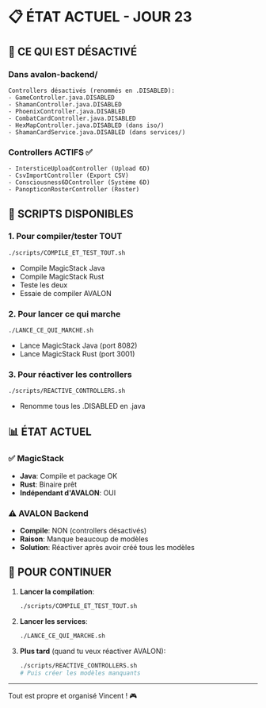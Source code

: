 # 📋 ÉTAT ACTUEL - JOUR 23

## 🚫 CE QUI EST DÉSACTIVÉ

### Dans avalon-backend/
```
Controllers désactivés (renommés en .DISABLED):
- GameController.java.DISABLED
- ShamanController.java.DISABLED  
- PhoenixController.java.DISABLED
- CombatCardController.java.DISABLED
- HexMapController.java.DISABLED (dans iso/)
- ShamanCardService.java.DISABLED (dans services/)
```

### Controllers ACTIFS ✅
```
- IntersticeUploadController (Upload 6D)
- CsvImportController (Export CSV)
- Consciousness6DController (Système 6D)
- PanopticonRosterController (Roster)
```

## 🔨 SCRIPTS DISPONIBLES

### 1. Pour compiler/tester TOUT
```bash
./scripts/COMPILE_ET_TEST_TOUT.sh
```
- Compile MagicStack Java
- Compile MagicStack Rust
- Teste les deux
- Essaie de compiler AVALON

### 2. Pour lancer ce qui marche
```bash
./LANCE_CE_QUI_MARCHE.sh
```
- Lance MagicStack Java (port 8082)
- Lance MagicStack Rust (port 3001)

### 3. Pour réactiver les controllers
```bash
./scripts/REACTIVE_CONTROLLERS.sh
```
- Renomme tous les .DISABLED en .java

## 📊 ÉTAT ACTUEL

### ✅ MagicStack
- **Java**: Compile et package OK
- **Rust**: Binaire prêt
- **Indépendant d'AVALON**: OUI

### ⚠️ AVALON Backend
- **Compile**: NON (controllers désactivés)
- **Raison**: Manque beaucoup de modèles
- **Solution**: Réactiver après avoir créé tous les modèles

## 🎯 POUR CONTINUER

1. **Lancer la compilation**:
   ```bash
   ./scripts/COMPILE_ET_TEST_TOUT.sh
   ```

2. **Lancer les services**:
   ```bash
   ./LANCE_CE_QUI_MARCHE.sh
   ```

3. **Plus tard** (quand tu veux réactiver AVALON):
   ```bash
   ./scripts/REACTIVE_CONTROLLERS.sh
   # Puis créer les modèles manquants
   ```

---

Tout est propre et organisé Vincent ! 🎮